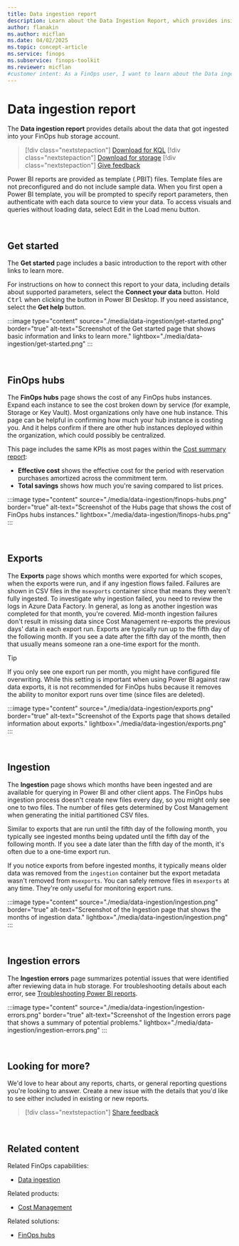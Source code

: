 ```yaml
---
title: Data ingestion report
description: Learn about the Data Ingestion Report, which provides insights into the data ingested into your FinOps hub storage account.
author: flanakin
ms.author: micflan
ms.date: 04/02/2025
ms.topic: concept-article
ms.service: finops
ms.subservice: finops-toolkit
ms.reviewer: micflan
#customer intent: As a FinOps user, I want to learn about the Data ingestion report so that I can understand my incoming data.
---
```


<!-- cSpell:ignore nextstepaction -->
<!-- markdownlint-disable-next-line MD025 -->
# Data ingestion report

The **Data ingestion report** provides details about the data that got ingested into your FinOps hub storage account.

> [!div class="nextstepaction"]
> [Download for KQL](https://github.com/microsoft/finops-toolkit/releases/latest/download/PowerBI-kql.zip)
> [!div class="nextstepaction"]
> [Download for storage](https://github.com/microsoft/finops-toolkit/releases/latest/download/PowerBI-storage.zip)
> [!div class="nextstepaction"]
> [Give feedback](https://portal.azure.com/#view/HubsExtension/InProductFeedbackBlade/extensionName/FinOpsToolkit/cesQuestion/How%20easy%20or%20hard%20is%20it%20to%20understand%20and%20optimize%20cost%20and%20usage%20with%20the%20FinOps%20toolkit%20Data%20ingestion%20report%3F/cvaQuestion/How%20valuable%20is%20the%20Data%20ingestion%20report%3F/surveyId/FTK0.9/bladeName/PowerBI.DataIngestion/featureName/Documentation)

Power BI reports are provided as template (.PBIT) files. Template files are not preconfigured and do not include sample data. When you first open a Power BI template, you will be prompted to specify report parameters, then authenticate with each data source to view your data. To access visuals and queries without loading data, select Edit in the Load menu button.

<br>

## Get started

The **Get started** page includes a basic introduction to the report with other links to learn more.

For instructions on how to connect this report to your data, including details about supported parameters, select the **Connect your data** button. Hold <kbd>Ctrl</kbd> when clicking the button in Power BI Desktop. If you need assistance, select the **Get help** button.

:::image type="content" source="./media/data-ingestion/get-started.png" border="true" alt-text="Screenshot of the Get started page that shows basic information and links to learn more." lightbox="./media/data-ingestion/get-started.png" :::

<br>

## FinOps hubs

The **FinOps hubs** page shows the cost of any FinOps hubs instances. Expand each instance to see the cost broken down by service (for example, Storage or Key Vault). Most organizations only have one hub instance. This page can be helpful in confirming how much your hub instance is costing you. And it helps confirm if there are other hub instances deployed within the organization, which could possibly be centralized.

This page includes the same KPIs as most pages within the [Cost summary report](cost-summary.md):

- **Effective cost** shows the effective cost for the period with reservation purchases amortized across the commitment term.
- **Total savings** shows how much you're saving compared to list prices.

:::image type="content" source="./media/data-ingestion/finops-hubs.png" border="true" alt-text="Screenshot of the Hubs page that shows the cost of FinOps hubs instances." lightbox="./media/data-ingestion/finops-hubs.png" :::

<br>

## Exports

The **Exports** page shows which months were exported for which scopes, when the exports were run, and if any ingestion flows failed. Failures are shown in CSV files in the `msexports` container since that means they weren't fully ingested. To investigate why ingestion failed, you need to review the logs in Azure Data Factory. In general, as long as another ingestion was completed for that month, you're covered. Mid-month ingestion failures don't result in missing data since Cost Management re-exports the previous days' data in each export run. Exports are typically run up to the fifth day of the following month. If you see a date after the fifth day of the month, then that usually means someone ran a one-time export for the month.

> [!TIP]
> If you only see one export run per month, you might have configured file overwriting. While this setting is important when using Power BI against raw data exports, it is not recommended for FinOps hubs because it removes the ability to monitor export runs over time (since files are deleted).

:::image type="content" source="./media/data-ingestion/exports.png" border="true" alt-text="Screenshot of the Exports page that shows detailed information about exports." lightbox="./media/data-ingestion/exports.png" :::

<br>

## Ingestion

The **Ingestion** page shows which months have been ingested and are available for querying in Power BI and other client apps. The FinOps hubs ingestion process doesn't create new files every day, so you might only see one to two files. The number of files gets determined by Cost Management when generating the initial partitioned CSV files.

Similar to exports that are run until the fifth day of the following month, you typically see ingested months being updated until the fifth day of the following month. If you see a date later than the fifth day of the month, it's often due to a one-time export run.

If you notice exports from before ingested months, it typically means older data was removed from the `ingestion` container but the export metadata wasn't removed from `msexports`. You can safely remove files in `msexports` at any time. They're only useful for monitoring export runs.

:::image type="content" source="./media/data-ingestion/ingestion.png" border="true" alt-text="Screenshot of the Ingestion page that shows the months of ingestion data." lightbox="./media/data-ingestion/ingestion.png" :::

<br>

## Ingestion errors

The **Ingestion errors** page summarizes potential issues that were identified after reviewing data in hub storage. For troubleshooting details about each error, see [Troubleshooting Power BI reports](../help/troubleshooting.md).

:::image type="content" source="./media/data-ingestion/ingestion-errors.png" border="true" alt-text="Screenshot of the Ingestion errors page that shows a summary of potential problems." lightbox="./media/data-ingestion/ingestion-errors.png" :::

<br>

## Looking for more?

We'd love to hear about any reports, charts, or general reporting questions you're looking to answer. Create a new issue with the details that you'd like to see either included in existing or new reports.

> [!div class="nextstepaction"]
> [Share feedback](https://aka.ms/ftk/ideas)

<br>

## Related content

Related FinOps capabilities:

- [Data ingestion](../../framework/understand/ingestion.md)

Related products:

- [Cost Management](/azure/cost-management-billing/costs/)

Related solutions:

- [FinOps hubs](../hubs/finops-hubs-overview.md)

<br>

